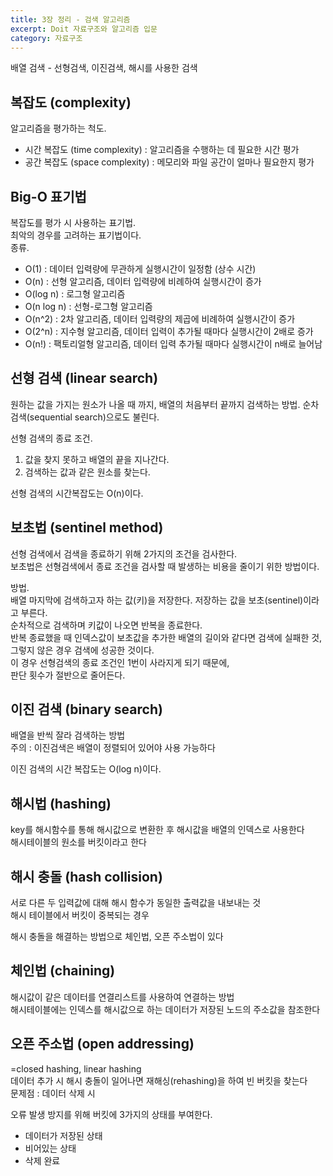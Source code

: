 ```yaml
---
title: 3장 정리 - 검색 알고리즘
excerpt: Doit 자료구조와 알고리즘 입문
category: 자료구조
---
```


배열 검색 - 선형검색, 이진검색, 해시를 사용한 검색  

## 복잡도 (complexity)

알고리즘을 평가하는 척도.  

- 시간 복잡도 (time complexity) : 알고리즘을 수행하는 데 필요한 시간 평가  
- 공간 복잡도 (space complexity) : 메모리와 파일 공간이 얼마나 필요한지 평가

## Big-O 표기법

복잡도를 평가 시 사용하는 표기법.  
최악의 경우를 고려하는 표기법이다.  
종류.  

- O(1) : 데이터 입력량에 무관하게 실행시간이 일정함 (상수 시간)
- O(n) : 선형 알고리즘, 데이터 입력량에 비례하여 실행시간이 증가
- O(log n) : 로그형 알고리즘
- O(n log n) : 선형-로그형 알고리즘
- O(n^2) : 2차 알고리즘, 데이터 입력량의 제곱에 비례하여 실행시간이 증가
- O(2^n) : 지수형 알고리즘,  데이터 입력이 추가될 때마다 실행시간이 2배로 증가
- O(n!) : 팩토리얼형 알고리즘, 데이터 입력 추가될 때마다 실행시간이 n배로 늘어남  

## 선형 검색 (linear search)  

원하는 값을 가지는 원소가 나올 때 까지, 배열의 처음부터 끝까지 검색하는 방법.
순차검색(sequential search)으로도 불린다.  

선형 검색의 종료 조건.

1. 값을 찾지 못하고 배열의 끝을 지나간다.
2. 검색하는 값과 같은 원소를 찾는다.

선형 검색의 시간복잡도는 O(n)이다.  

## 보초법 (sentinel method)

선형 검색에서 검색을 종료하기 위해 2가지의 조건을 검사한다.  
보초법은 선형검색에서 종료 조건을 검사할 때 발생하는 비용을 줄이기 위한 방법이다.  

방법.  
배열 마지막에 검색하고자 하는 값(키)을 저장한다. 저장하는 값을 보초(sentinel)이라고 부른다.  
순차적으로 검색하며 키값이 나오면 반복을 종료한다.  
반복 종료했을 때 인덱스값이 보초값을 추가한 배열의 길이와 같다면 검색에 실패한 것,  
그렇지 않은 경우 검색에 성공한 것이다.  
이 경우 선형검색의 종료 조건인 1번이 사라지게 되기 때문에,  
판단 횟수가 절반으로 줄어든다.

## 이진 검색 (binary search)

배열을 반씩 잘라 검색하는 방법  
주의 : 이진검색은 배열이 정렬되어 있어야 사용 가능하다  

이진 검색의 시간 복잡도는 O(log n)이다.

## 해시법 (hashing)

key를 해시함수를 통해 해시값으로 변환한 후 해시값을 배열의 인덱스로 사용한다  
해시테이블의 원소를 버킷이라고 한다  

## 해시 충돌 (hash collision)

서로 다른 두 입력값에 대해 해시 함수가 동일한 출력값을 내보내는 것  
해시 테이블에서 버킷이 중복되는 경우  

해시 충돌을 해결하는 방법으로 체인법, 오픈 주소법이 있다  

## 체인법 (chaining)

해시값이 같은 데이터를 연결리스트를 사용하여 연결하는 방법  
해시테이블에는 인덱스를 해시값으로 하는 데이터가 저장된 노드의 주소값을 참조한다  

## 오픈 주소법 (open addressing)

=closed hashing, linear hashing  
데이터 추가 시 해시 충돌이 일어나면 재해싱(rehashing)을 하여 빈 버킷을 찾는다  
문제점 : 데이터 삭제 시  

오류 발생 방지를 위해 버킷에 3가지의 상태를 부여한다.

- 데이터가 저장된 상태
- 비어있는 상태
- 삭제 완료
